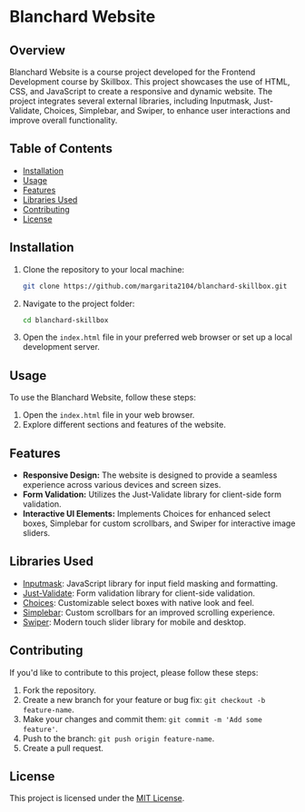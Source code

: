 # Blanchard Website

## Overview

Blanchard Website is a course project developed for the Frontend Development course by Skillbox. This project showcases the use of HTML, CSS, and JavaScript to create a responsive and dynamic website. The project integrates several external libraries, including Inputmask, Just-Validate, Choices, Simplebar, and Swiper, to enhance user interactions and improve overall functionality.

## Table of Contents

- [Installation](#installation)
- [Usage](#usage)
- [Features](#features)
- [Libraries Used](#libraries-used)
- [Contributing](#contributing)
- [License](#license)

## Installation

1. Clone the repository to your local machine:

   ```bash
   git clone https://github.com/margarita2104/blanchard-skillbox.git
   ```

2. Navigate to the project folder:

   ```bash
   cd blanchard-skillbox
   ```

3. Open the `index.html` file in your preferred web browser or set up a local development server.

## Usage

To use the Blanchard Website, follow these steps:

1. Open the `index.html` file in your web browser.
2. Explore different sections and features of the website.

## Features

- **Responsive Design:** The website is designed to provide a seamless experience across various devices and screen sizes.
- **Form Validation:** Utilizes the Just-Validate library for client-side form validation.
- **Interactive UI Elements:** Implements Choices for enhanced select boxes, Simplebar for custom scrollbars, and Swiper for interactive image sliders.

## Libraries Used

- [Inputmask](https://github.com/RobinHerbots/Inputmask): JavaScript library for input field masking and formatting.
- [Just-Validate](https://github.com/horprogs/Just-validate): Form validation library for client-side validation.
- [Choices](https://github.com/jshjohnson/Choices): Customizable select boxes with native look and feel.
- [Simplebar](https://github.com/Grsmto/simplebar): Custom scrollbars for an improved scrolling experience.
- [Swiper](https://github.com/nolimits4web/swiper): Modern touch slider library for mobile and desktop.

## Contributing

If you'd like to contribute to this project, please follow these steps:

1. Fork the repository.
2. Create a new branch for your feature or bug fix: `git checkout -b feature-name`.
3. Make your changes and commit them: `git commit -m 'Add some feature'`.
4. Push to the branch: `git push origin feature-name`.
5. Create a pull request.

## License

This project is licensed under the [MIT License](LICENSE).
